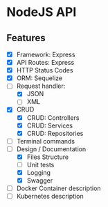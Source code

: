# NodeJS API

## Features

- [x] Framework: Express
- [x] API Routes: Express
- [x] HTTP Status Codes
- [x] ORM: Sequelize
- [ ] Request handler:
  - [x] JSON
  - [ ] XML
- [x] CRUD
  - [x] CRUD: Controllers
  - [x] CRUD: Services
  - [x] CRUD: Repositories
- [ ] Terminal commands
- [ ] Design / Documentation
  - [x] Files Structure
  - [ ] Unit tests
  - [x] Logging
  - [x] Swagger
- [ ] Docker Container description
- [ ] Kubernetes description
